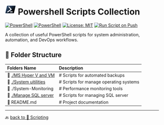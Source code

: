 # <img src="../Assets/Powershell.svg" width="35"> Powershell Scripts Collection

[![PowerShell](https://custom-icon-badges.demolab.com/badge/.-PowerShell-blue.svg?style=flat&logo=powershell-core-eyecatch32&logoColor=white)](https://learn.microsoft.com/en-us/powershell/scripting/install/installing-powershell-on-windows?view=powershell-7.5)
[![PowerShell](https://img.shields.io/badge/PowerShell-5.1%2B-blue?logo=powershell)](https://docs.microsoft.com/en-us/powershell/)
[![License: MIT](https://img.shields.io/badge/License-MIT-green.svg)](https://opensource.org/licenses/MIT)
[![Run Script on Push](https://github.com/KR-Sew/Scripting/actions/workflows/bash.yml/badge.svg)](https://github.com/KR-Sew/Scripting/actions/workflows/bash.yml)

A collection of useful PowerShell scripts for system administration, automation, and DevOps workflows.  

## 📂 Folder Structure  

|   Folders Name          |  Description                                      |
|:------------------------|:---------------------------------------|
|  📂 [./MS Hyper V and VM](./MS%20Hyper%20V%20and%20VM/) |  # Scripts for automated backups        |
|  📂 [./System uitilities](./System%20utilities/) |  # Scripts for manage operating systems |
|  📂 ./System-Monitoring  |  # Performance monitoring tools         |
|  📂 [./Manage SQL server](./Manage%20SQL%20server%20scripts/)  |  # Scripts for managing SQL server      |
|  📄 README.md          |  # Project documentation                |

---

🔙 [back to 📂 Scripting](../)
